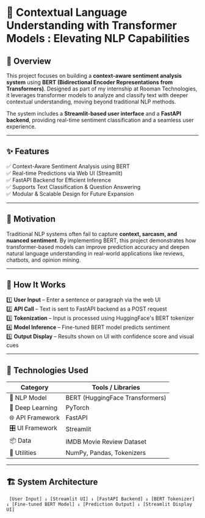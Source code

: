# 🧠 Contextual Language Understanding with Transformer Models : Elevating NLP Capabilities

## 📌 Overview
This project focuses on building a **context-aware sentiment analysis system** using **BERT (Bidirectional Encoder Representations from Transformers)**. Designed as part of my internship at Rooman Technologies, it leverages transformer models to analyze and classify text with deeper contextual understanding, moving beyond traditional NLP methods.

The system includes a **Streamlit-based user interface** and a **FastAPI backend**, providing real-time sentiment classification and a seamless user experience.

---

## ✨ Features
✅ Context-Aware Sentiment Analysis using BERT  
✅ Real-time Predictions via Web UI (Streamlit)  
✅ FastAPI Backend for Efficient Inference  
✅ Supports Text Classification & Question Answering  
✅ Modular & Scalable Design for Future Expansion  

---

## 🎯 Motivation
Traditional NLP systems often fail to capture **context, sarcasm, and nuanced sentiment**. By implementing BERT, this project demonstrates how transformer-based models can improve prediction accuracy and deepen natural language understanding in real-world applications like reviews, chatbots, and opinion mining.

---

## 🚀 How It Works
1️⃣ **User Input** – Enter a sentence or paragraph via the web UI  
2️⃣ **API Call** – Text is sent to FastAPI backend as a POST request  
3️⃣ **Tokenization** – Input is processed using HuggingFace's BERT tokenizer  
4️⃣ **Model Inference** – Fine-tuned BERT model predicts sentiment  
5️⃣ **Output Display** – Results shown on UI with confidence score and visual cues  

---

## 🔧 Technologies Used

| Category             | Tools / Libraries                           |
|----------------------|---------------------------------------------|
| 💬 NLP Model         | BERT (HuggingFace Transformers)             |
| 🧠 Deep Learning     | PyTorch                                     |
| 🌐 API Framework     | FastAPI                                     |
| 🎛️ UI Framework      | Streamlit                                   |
| 📦 Data              | IMDB Movie Review Dataset                   |
| 🔧 Utilities         | NumPy, Pandas, Tokenizers                   |

---

## 🏗️ System Architecture
<pre><code> [User Input] ↓ [Streamlit UI] ↓ [FastAPI Backend] ↓ [BERT Tokenizer] ↓ [Fine-tuned BERT Model] ↓ [Prediction Output] ↓ [Streamlit Display UI] </code></pre>
